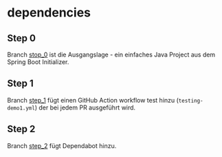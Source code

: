 # dependencies
## Step 0
Branch [stop_0](https://github.com/joergi/dependencies/tree/step_0) ist die Ausgangslage - ein einfaches Java Project aus dem Spring Boot Initializer.
## Step 1
Branch [step_1](https://github.com/joergi/dependencies/tree/step_1) fügt einen GitHub Action workflow test hinzu (`testing-demo1.yml`) der bei jedem PR ausgeführt wird.
## Step 2
Branch [step_2](https://github.com/joergi/dependencies/tree/step_2) fügt Dependabot hinzu.